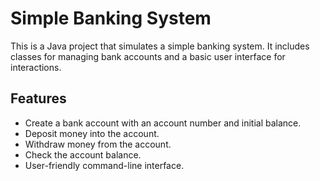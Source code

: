 # Simple Banking System

This is a Java project that simulates a simple banking system. It includes classes for managing bank accounts and a basic user interface for interactions.

## Features

- Create a bank account with an account number and initial balance.
- Deposit money into the account.
- Withdraw money from the account.
- Check the account balance.
- User-friendly command-line interface.
